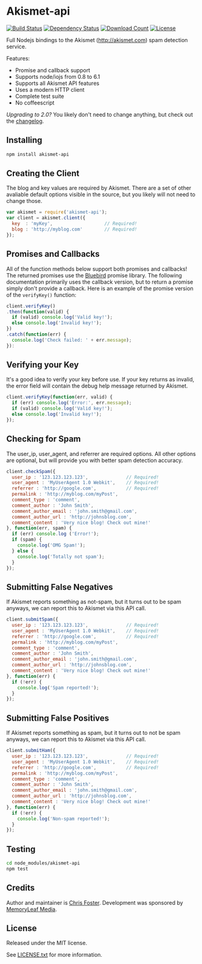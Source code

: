 Akismet-api
===========

[![Build Status](https://img.shields.io/travis/chrisfosterelli/akismet-api.svg?maxAge=3600&style=flat-square)](https://travis-ci.org/chrisfosterelli/akismet-api)
[![Dependency Status](https://img.shields.io/david/chrisfosterelli/akismet-api.svg?maxAge=3600&style=flat-square)](https://david-dm.org/chrisfosterelli/akismet-api)
[![Download Count](https://img.shields.io/npm/dm/akismet-api.svg?maxAge=3600&style=flat-square)](https://www.npmjs.com/package/akismet-api)
[![License](https://img.shields.io/npm/l/akismet-api.svg?maxAge=3600&style=flat-square)](LICENSE.md)

Full Nodejs bindings to the Akismet (http://akismet.com) spam detection service.

Features:
* Promise and callback support
* Supports node/iojs from 0.8 to 6.1
* Supports all Akismet API features
* Uses a modern HTTP client
* Complete test suite
* No coffeescript

_Upgrading to 2.0?_ You likely don't need to change anything, but check out the [changelog](CHANGELOG.md).

Installing
--------

```bash
npm install akismet-api
```

Creating the Client
-------------------

The blog and key values are required by Akismet.
There are a set of other avaliable default options visible in the source, but you likely will not need to change those.

```javascript
var akismet = require('akismet-api');
var client = akismet.client({
  key  : 'myKey',                   // Required!
  blog : 'http://myblog.com'        // Required!
});
```

Promises and Callbacks
----------------------

All of the function methods below support both promises and callbacks!
The returned promises use the [Bluebird](https://github.com/petkaantonov/bluebird) promise library.
The following documentation primarily uses the callback version, but to return a promise simply don't provide a callback.
Here is an example of the promise version of the `verifyKey()` function:

```javascript
client.verifyKey()
.then(function(valid) {
  if (valid) console.log('Valid key!');
  else console.log('Invalid key!');
})
.catch(function(err) {
  console.log('Check failed: ' + err.message);
}):
```

Verifying your Key
------------------

It's a good idea to verify your key before use. If your key returns as invalid, the error field will contain the debug help message returned by Akismet.

```javascript
client.verifyKey(function(err, valid) {
  if (err) console.log('Error:', err.message);
  if (valid) console.log('Valid key!');
  else console.log('Invalid key!');
});
```

Checking for Spam
-----------------

The user_ip, user_agent, and referrer are required options. All other options are optional, but will provide you with better spam detection accuracy.

```javascript
client.checkSpam({
  user_ip : '123.123.123.123',              // Required!
  user_agent : 'MyUserAgent 1.0 Webkit',    // Required!
  referrer : 'http://google.com',           // Required!
  permalink : 'http://myblog.com/myPost',
  comment_type : 'comment',
  comment_author : 'John Smith',
  comment_author_email : 'john.smith@gmail.com',
  comment_author_url : 'http://johnsblog.com',
  comment_content : 'Very nice blog! Check out mine!'
}, function(err, spam) {
  if (err) console.log ('Error!');
  if (spam) {
    console.log('OMG Spam!');
  } else {
    console.log('Totally not spam');
  }
});
```

Submitting False Negatives
--------------------------

If Akismet reports something as not-spam, but it turns out to be spam anyways, we can report this to Akismet via this API call.

```javascript
client.submitSpam({
  user_ip : '123.123.123.123',              // Required!
  user_agent : 'MyUserAgent 1.0 Webkit',    // Required!
  referrer : 'http://google.com',           // Required!
  permalink : 'http://myblog.com/myPost',
  comment_type : 'comment',
  comment_author : 'John Smith',
  comment_author_email : 'john.smith@gmail.com',
  comment_author_url : 'http://johnsblog.com',
  comment_content : 'Very nice blog! Check out mine!'
}, function(err) {
  if (!err) {
    console.log('Spam reported!');
  }
});
```

Submitting False Positives
--------------------------

If Akismet reports something as spam, but it turns out to not be spam anyways, we can report this to Akismet via this API call.

```javascript
client.submitHam({
  user_ip : '123.123.123.123',              // Required!
  user_agent : 'MyUserAgent 1.0 Webkit',    // Required!
  referrer : 'http://google.com',           // Required!
  permalink : 'http://myblog.com/myPost',
  comment_type : 'comment',
  comment_author : 'John Smith',
  comment_author_email : 'john.smith@gmail.com',
  comment_author_url : 'http://johnsblog.com',
  comment_content : 'Very nice blog! Check out mine!'
}, function(err) {
  if (!err) {
    console.log('Non-spam reported!');
  }
});
```

Testing
-------

```bash
cd node_modules/akismet-api
npm test
```

Credits
-------

Author and maintainer is [Chris Foster](https://github.com/chrisfosterelli). Development was sponsored by [MemoryLeaf Media](https://github.com/memoryleaf).

License
-------

Released under the MIT license.

See [LICENSE.txt](LICENSE.txt) for more information.
